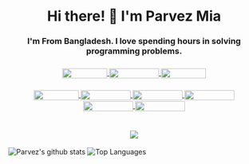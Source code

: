 <h1 align="center">Hi there! 👋 I'm Parvez Mia</h1>
<h3 align="center">I'm From Bangladesh. I love spending hours in solving programming problems.</h3>

<h3 align="center">
<a href="https://www.linkedin.com/in/pz1971/"> <img align="center" width="90" height="20" src="https://img.shields.io/badge/LinkedIn-profile-blue"> </a>
<a href="https://www.facebook.com/pz.parvez1971"> <img align="center" width="100" height="20" src="https://img.shields.io/badge/Facebook-profile-blue"> </a>
<a href="https://twitter.com/pz_parvez"> <img align="center" width="90" height="20" src="https://img.shields.io/badge/Twitter-profile-00acee"> </a>
</h3>
<h3 align="center">
  <a href="https://codeforces.com/profile/pz1971"> <img align="center" width="90" height="20" src="https://img.shields.io/badge/dynamic/json?color=blue&label=Codeforces&query=%24.result%5B%3A1%5D.maxRating&url=https%3A%2F%2Fcodeforces.com%2Fapi%2Fuser.info%3Fhandles%3Dpz1971"> </a>
  <a href="https://www.codechef.com/users/pz1971"> <img align="center" width="100" height="20" src="https://img.shields.io/badge/Codechef-profile-%2369391C"> </a>
  <a href="https://atcoder.jp/users/pz1971"> <img align="center" width="100" height="20" src="https://img.shields.io/badge/atcoder-profile-%23C9CACC"> </a>
  <a href="https://toph.co/u/pz1971"> <img align="center" width="100" height="20" src="https://img.shields.io/badge/toph-profile-%2322313F"> </a>
  <a href="https://uhunt.onlinejudge.org/id/971338"> <img align="center" width="100" height="20" src="https://img.shields.io/badge/uHunt-profile-%23C31756"> </a>
  <a href="https://www.stopstalk.com/user/profile/pz1971"> <img align="center" width="100" height="20" src="https://img.shields.io/badge/stopstalk-profile-%23D92333"> </a>
</h3>
<h1 align="center">
  <a href="https://github-profile-trophy.vercel.app/?username=pz1971&theme=onedark"> <img align="center" src="https://github-profile-trophy.vercel.app/?username=pz1971&theme=onedark"> </a>
</h1>

![Parvez's github stats](https://github-readme-stats.vercel.app/api?username=pz1971&show_icons=true&theme=graywhite&hide=prs&count_private=true)
![Top Languages](https://github-readme-stats.vercel.app/api/top-langs/?username=pz1971&layout=compact)
